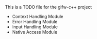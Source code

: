 This is a TODO file for the glfw-c++ project

* Context Handling Module
* Error Handling Module
* Input Handling Module
* Native Access Module